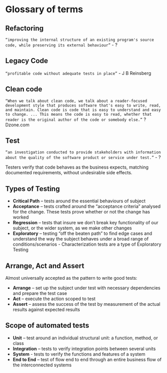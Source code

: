# Glossary of terms

## Refactoring

`“improving the internal structure of an existing program's source code, while preserving its external behaviour”` - ?

## Legacy Code

`“profitable code without adequate tests in place”` - J B Reinsberg

## Clean code

`“When we talk about clean code, we talk about a reader-focused development style that produces software that's easy to write, read, and maintain. Clean code is code that is easy to understand and easy to change. ... This means the code is easy to read, whether that reader is the original author of the code or somebody else.”` ? Dzone.com

## Test

`“an investigation conducted to provide stakeholders with information about the quality of the software product or service under test.”` - ?

Testers verify that code behaves as the business expects, matching documented requirements, without undesirable side effects.

## Types of Testing

- **Critical Path** – tests around the essential behaviours of subject
- **Acceptance** – tests crafted around the “acceptance criteria” analysed for the change. These tests prove whether or not the change has worked
- **Regression** – tests that insure we don’t break key functionality of our subject, or the wider system, as we make other changes
- **Exploratory** – testing “off the beaten path” to find edge cases and understand the way the subject behaves under a broad range of conditions/scenarios - Characterization tests are a type of Exploratory Testing

## Arrange, Act and Assert

Almost universally accepted as the pattern to write good tests:

- **Arrange** – set up the subject under test with necessary dependencies and prepare the test case
- **Act** – execute the action scoped to test
- **Assert** – assess the success of the test by measurement of the actual results against expected results

## Scope of automated tests

- **Unit** – test around an individual structural unit: a function, method, or class
- **Integration** – tests to verify integration points between several units
- **System** - tests to verify the functions and features of a system
- **End to End** – test of flow end to end through an entire business flow of the interconnected systems